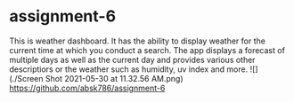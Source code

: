 # assignment-6
This is weather dashboard. It has the ability to display weather for the current time at which you conduct a search. The app displays a forecast of multiple days as well as the current day and provides various other descriptiors or the weather such as humidity, uv index and more. 
![](./Screen Shot 2021-05-30 at 11.32.56 AM.png)
https://github.com/absk786/assignment-6